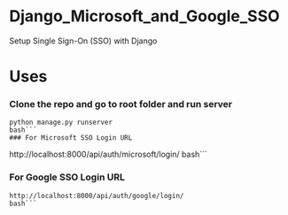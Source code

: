 # Django_Microsoft_and_Google_SSO
Setup Single Sign-On (SSO) with Django

# Uses
### Clone the repo and go to root folder and run server
```
python manage.py runserver
bash```
### For Microsoft SSO Login URL
```
http://localhost:8000/api/auth/microsoft/login/
bash```

### For Google SSO Login URL
```
http://localhost:8000/api/auth/google/login/
bash```

